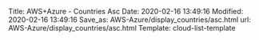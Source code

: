 Title: AWS+Azure - Countries Asc
Date: 2020-02-16 13:49:16
Modified: 2020-02-16 13:49:16
Save_as: AWS-Azure/display_countries/asc.html
url: AWS-Azure/display_countries/asc.html
Template: cloud-list-template